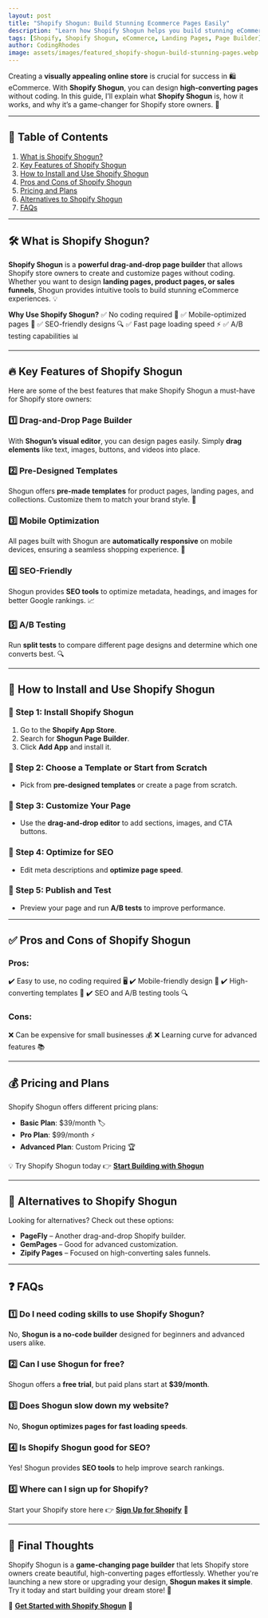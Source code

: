 ```yaml
---
layout: post
title: "Shopify Shogun: Build Stunning Ecommerce Pages Easily"
description: "Learn how Shopify Shogun helps you build stunning eCommerce pages easily with drag-and-drop tools and advanced customization options."
tags: [Shopify, Shopify Shogun, eCommerce, Landing Pages, Page Builder]
author: CodingRhodes
image: assets/images/featured_shopify-shogun-build-stunning-pages.webp
---
```


Creating a **visually appealing online store** is crucial for success in 🛍️ eCommerce. With **Shopify Shogun**, you can design **high-converting pages** without coding. In this guide, I’ll explain what **Shopify Shogun** is, how it works, and why it’s a game-changer for Shopify store owners. 🚀

---

## 📖 Table of Contents
1. [What is Shopify Shogun?](#what-is-shopify-shogun)
2. [Key Features of Shopify Shogun](#key-features-of-shopify-shogun)
3. [How to Install and Use Shopify Shogun](#how-to-install-and-use-shopify-shogun)
4. [Pros and Cons of Shopify Shogun](#pros-and-cons-of-shopify-shogun)
5. [Pricing and Plans](#pricing-and-plans)
6. [Alternatives to Shopify Shogun](#alternatives-to-shopify-shogun)
7. [FAQs](#faqs)

---

## 🛠️ What is Shopify Shogun?
**Shopify Shogun** is a **powerful drag-and-drop page builder** that allows Shopify store owners to create and customize pages without coding. Whether you want to design **landing pages, product pages, or sales funnels**, Shogun provides intuitive tools to build stunning eCommerce experiences. 💡

**Why Use Shopify Shogun?**
✅ No coding required 🎨
✅ Mobile-optimized pages 📱
✅ SEO-friendly designs 🔍
✅ Fast page loading speed ⚡
✅ A/B testing capabilities 📊

---

## 🔥 Key Features of Shopify Shogun
Here are some of the best features that make Shopify Shogun a must-have for Shopify store owners:

### 1️⃣ Drag-and-Drop Page Builder
With **Shogun’s visual editor**, you can design pages easily. Simply **drag elements** like text, images, buttons, and videos into place.

### 2️⃣ Pre-Designed Templates
Shogun offers **pre-made templates** for product pages, landing pages, and collections. Customize them to match your brand style. 🎨

### 3️⃣ Mobile Optimization
All pages built with Shogun are **automatically responsive** on mobile devices, ensuring a seamless shopping experience. 📱

### 4️⃣ SEO-Friendly
Shogun provides **SEO tools** to optimize metadata, headings, and images for better Google rankings. 📈

### 5️⃣ A/B Testing
Run **split tests** to compare different page designs and determine which one converts best. 🔍

---

## 🚀 How to Install and Use Shopify Shogun

### 📌 Step 1: Install Shopify Shogun
1. Go to the **Shopify App Store**.
2. Search for **Shogun Page Builder**.
3. Click **Add App** and install it.

### 📌 Step 2: Choose a Template or Start from Scratch
- Pick from **pre-designed templates** or create a page from scratch.

### 📌 Step 3: Customize Your Page
- Use the **drag-and-drop editor** to add sections, images, and CTA buttons.

### 📌 Step 4: Optimize for SEO
- Edit meta descriptions and **optimize page speed**.

### 📌 Step 5: Publish and Test
- Preview your page and run **A/B tests** to improve performance.

---

## ✅ Pros and Cons of Shopify Shogun
### **Pros:**
✔️ Easy to use, no coding required 🖥️
✔️ Mobile-friendly design 📱
✔️ High-converting templates 🚀
✔️ SEO and A/B testing tools 🔍

### **Cons:**
❌ Can be expensive for small businesses 💰
❌ Learning curve for advanced features 📚

---

## 💰 Pricing and Plans
Shopify Shogun offers different pricing plans:
- **Basic Plan**: $39/month 🏷️
- **Pro Plan**: $99/month ⚡
- **Advanced Plan**: Custom Pricing 🏆

💡 Try Shopify Shogun today 👉 [**Start Building with Shogun**](https://shopify.pxf.io/POrzKR)

---

## 🔄 Alternatives to Shopify Shogun
Looking for alternatives? Check out these options:
- **PageFly** – Another drag-and-drop Shopify builder.
- **GemPages** – Good for advanced customization.
- **Zipify Pages** – Focused on high-converting sales funnels.

---

## ❓ FAQs

### 1️⃣ Do I need coding skills to use Shopify Shogun?
No, **Shogun is a no-code builder** designed for beginners and advanced users alike.

### 2️⃣ Can I use Shogun for free?
Shogun offers a **free trial**, but paid plans start at **$39/month**.

### 3️⃣ Does Shogun slow down my website?
No, **Shogun optimizes pages for fast loading speeds**.

### 4️⃣ Is Shopify Shogun good for SEO?
Yes! Shogun provides **SEO tools** to help improve search rankings.

### 5️⃣ Where can I sign up for Shopify?
Start your Shopify store here 👉 [**Sign Up for Shopify**](https://shopify.pxf.io/POrzKR) 🚀

---

## 📢 Final Thoughts
Shopify Shogun is a **game-changing page builder** that lets Shopify store owners create beautiful, high-converting pages effortlessly. Whether you're launching a new store or upgrading your design, **Shogun makes it simple**. Try it today and start building your dream store! 🚀

🔗 [**Get Started with Shopify Shogun**](https://shopify.pxf.io/POrzKR) 🎯

